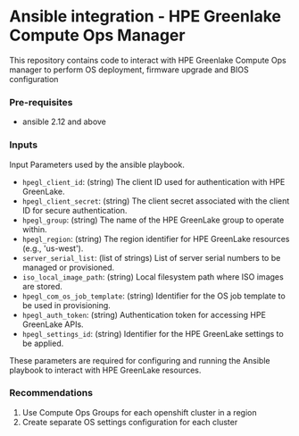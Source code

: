 # Ansible integration - HPE Greenlake Compute Ops Manager 

This repository contains code to interact with HPE Greenlake Compute Ops manager to perform OS deployment, firmware upgrade and BIOS configuration

### Pre-requisites

- ansible 2.12 and above

### Inputs

Input Parameters used by the ansible playbook.

- `hpegl_client_id`: (string) The client ID used for authentication with HPE GreenLake.
- `hpegl_client_secret`: (string) The client secret associated with the client ID for secure authentication.
- `hpegl_group`: (string) The name of the HPE GreenLake group to operate within.
- `hpegl_region`: (string) The region identifier for HPE GreenLake resources (e.g., 'us-west').
- `server_serial_list`: (list of strings) List of server serial numbers to be managed or provisioned.
- `iso_local_image_path`: (string) Local filesystem path where ISO images are stored.
- `hpegl_com_os_job_template`: (string) Identifier for the OS job template to be used in provisioning.
- `hpegl_auth_token`: (string) Authentication token for accessing HPE GreenLake APIs.
- `hpegl_settings_id`: (string) Identifier for the HPE GreenLake settings to be applied.

These parameters are required for configuring and running the Ansible playbook to interact with HPE GreenLake resources.

### Recommendations
1. Use Compute Ops Groups for each openshift cluster in a region
2. Create separate OS settings configuration for each cluster
